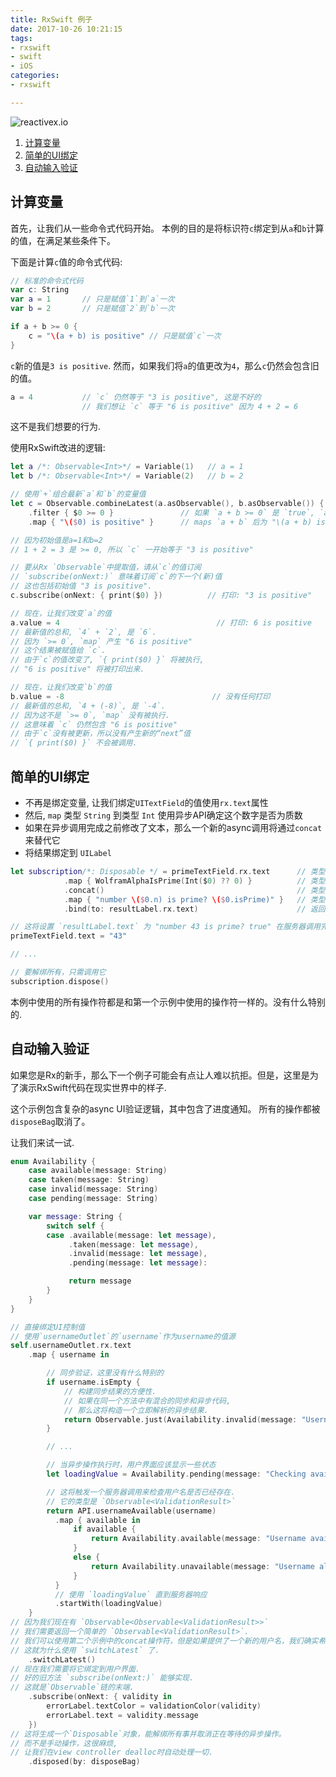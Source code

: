 ```yaml
---
title: RxSwift 例子
date: 2017-10-26 10:21:15
tags:
- rxswift
- swift
- iOS
categories:
- rxswift

---
```


![reactivex.io](http://reactivex.io/assets/reactivex_bg.jpg)

1. [计算变量](#计算变量)
1. [简单的UI绑定](#简单的UI绑定)
1. [自动输入验证](#自动输入验证)

<!-- more -->

## 计算变量

首先，让我们从一些命令式代码开始。
本例的目的是将标识符`c`绑定到从`a`和`b`计算的值，在满足某些条件下。

下面是计算`c`值的命令式代码:

```swift
// 标准的命令式代码
var c: String
var a = 1       // 只是赋值`1`到`a`一次
var b = 2       // 只是赋值`2`到`b`一次

if a + b >= 0 {
    c = "\(a + b) is positive" // 只是赋值`c`一次
}
```

`c`新的值是`3 is positive`. 然而，如果我们将`a`的值更改为`4`，那么`c`仍然会包含旧的值。

```swift
a = 4           // `c` 仍然等于 "3 is positive", 这是不好的
                // 我们想让 `c` 等于 "6 is positive" 因为 4 + 2 = 6
```

这不是我们想要的行为.

使用RxSwift改进的逻辑:

```swift
let a /*: Observable<Int>*/ = Variable(1)   // a = 1
let b /*: Observable<Int>*/ = Variable(2)   // b = 2

// 使用`+`组合最新`a`和`b`的变量值
let c = Observable.combineLatest(a.asObservable(), b.asObservable()) { $0 + $1 }
	.filter { $0 >= 0 }               // 如果 `a + b >= 0` 是 `true`, `a + b` 被传递给 `map` 操作符
	.map { "\($0) is positive" }      // maps `a + b` 后为 "\(a + b) is positive"

// 因为初始值是a=1和b=2
// 1 + 2 = 3 是 >= 0, 所以 `c` 一开始等于 "3 is positive"

// 要从Rx `Observable`中提取值，请从`c`的值订阅
// `subscribe(onNext:)` 意味着订阅`c`的下一个(新)值
// 这也包括初始值 "3 is positive".
c.subscribe(onNext: { print($0) })          // 打印: "3 is positive"

// 现在，让我们改变`a`的值
a.value = 4                                   // 打印: 6 is positive
// 最新值的总和, `4` + `2`, 是 `6`.
// 因为 `>= 0`, `map` 产生 "6 is positive"
// 这个结果被赋值给 `c`.
// 由于`c`的值改变了, `{ print($0) }` 将被执行,
// "6 is positive" 将被打印出来.

// 现在，让我们改变`b`的值
b.value = -8                                 // 没有任何打印
// 最新值的总和, `4 + (-8)`, 是 `-4`.
// 因为这不是 `>= 0`, `map` 没有被执行.
// 这意味着 `c` 仍然包含 "6 is positive"
// 由于`c`没有被更新，所以没有产生新的“next”值
// `{ print($0) }` 不会被调用.
```

## 简单的UI绑定

* 不再是绑定变量, 让我们绑定`UITextField`的值使用`rx.text`属性
* 然后, `map` 类型 `String` 到类型 `Int` 使用异步API确定这个数字是否为质数
* 如果在异步调用完成之前修改了文本，那么一个新的async调用将通过`concat`来替代它
* 将结果绑定到 `UILabel`

```swift
let subscription/*: Disposable */ = primeTextField.rx.text      // 类型是 Observable<String>
            .map { WolframAlphaIsPrime(Int($0) ?? 0) }          // 类型是 Observable<Observable<Prime>>
            .concat()                                           // 类型是 Observable<Prime>
            .map { "number \($0.n) is prime? \($0.isPrime)" }   // 类型是 Observable<String>
            .bind(to: resultLabel.rx.text)                      // 返回 Disposable 可用于解除所有内容

// 这将设置 `resultLabel.text` 为 "number 43 is prime? true" 在服务器调用完成后
primeTextField.text = "43"

// ...

// 要解绑所有，只需调用它
subscription.dispose()
```

本例中使用的所有操作符都是和第一个示例中使用的操作符一样的。没有什么特别的.

## 自动输入验证

如果您是Rx的新手，那么下一个例子可能会有点让人难以抗拒。但是，这里是为了演示RxSwift代码在现实世界中的样子.

这个示例包含复杂的async UI验证逻辑，其中包含了进度通知。
所有的操作都被`disposeBag`取消了。

让我们来试一试.

```swift
enum Availability {
    case available(message: String)
    case taken(message: String)
    case invalid(message: String)
    case pending(message: String)

    var message: String {
        switch self {
        case .available(message: let message),
             .taken(message: let message),
             .invalid(message: let message),
             .pending(message: let message):

             return message
        }
    }
}

// 直接绑定UI控制值
// 使用`usernameOutlet`的`username`作为username的值源
self.usernameOutlet.rx.text
    .map { username in

        // 同步验证，这里没有什么特别的
        if username.isEmpty {
            // 构建同步结果的方便性.
            // 如果在同一个方法中有混合的同步和异步代码,
            // 那么这将构造一个立即解析的异步结果.
            return Observable.just(Availability.invalid(message: "Username can't be empty."))
        }

        // ...

        // 当异步操作执行时，用户界面应该显示一些状态
        let loadingValue = Availability.pending(message: "Checking availability ...")

        // 这将触发一个服务器调用来检查用户名是否已经存在.
        // 它的类型是 `Observable<ValidationResult>`
        return API.usernameAvailable(username)
          .map { available in
              if available {
                  return Availability.available(message: "Username available")
              }
              else {
                  return Availability.unavailable(message: "Username already taken")
              }
          }
          // 使用 `loadingValue` 直到服务器响应
          .startWith(loadingValue)
    }
// 因为我们现在有 `Observable<Observable<ValidationResult>>`
// 我们需要返回一个简单的 `Observable<ValidationResult>`.
// 我们可以使用第二个示例中的concat操作符，但是如果提供了一个新的用户名，我们确实希望取消正在等待的异步操作。
// 这就为什么使用 `switchLatest` 了.
    .switchLatest()
// 现在我们需要将它绑定到用户界面.
// 好的旧方法 `subscribe(onNext:)` 能够实现.
// 这就是`Observable`链的末端.
    .subscribe(onNext: { validity in
        errorLabel.textColor = validationColor(validity)
        errorLabel.text = validity.message
    })
// 这将生成一个`Disposable`对象，能解绑所有事并取消正在等待的异步操作。
// 而不是手动操作，这很麻烦,
// 让我们在view controller dealloc时自动处理一切.
    .disposed(by: disposeBag)
```
